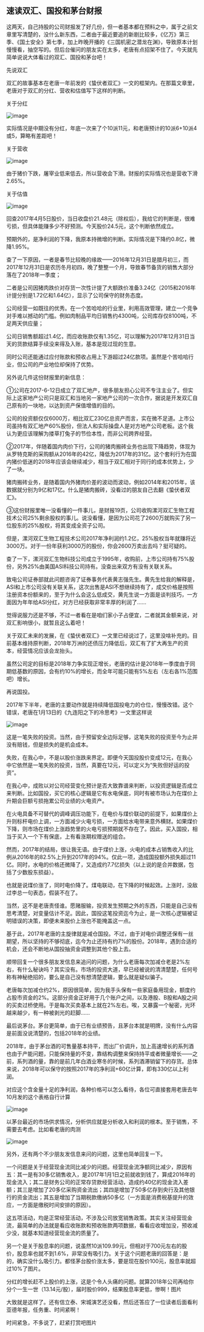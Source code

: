 ## 速读双汇、国投和茅台财报
这两天，自己持股的公司财报发了好几份，但一者基本都在预料之中，属于之前文章里写清楚的，没什么新东西，二者由于最近要追的新剧比较多，《亿万》第三季、《国土安全》第七季，加上昨晚开播的《三国机密之潜龙在渊》，导致原本计划慢慢看，抽空写的。但后台催问的朋友实在太多，老唐有点招架不住了。今天就先简单说说大体看过的双汇、国投和茅台吧！

 

先说双汇

双汇的故事基本在老唐一年前发的《蛰伏者双汇》一文的框架内。在那篇文章里，老唐对于双汇的分红、营收和估值写下这样的判断。

关于分红

![image](https://github.com/fengyumozhu/tsf/assets/6201828/ad925e96-1ee9-4032-8647-72c5787f5097)


实际情况是中期没有分红，年底一次来了个10派11元，和老唐预计的10派6+10派4或5，算略有差距吧！



关于营收

![image](https://github.com/fengyumozhu/tsf/assets/6201828/b8260e88-cdf3-405d-8993-7f9334337ff8)


由于猪价下跌，屠宰业低来低去，所以营收会下滑。财报的实际情况也是营收下滑2.65%。



关于估值

![image](https://github.com/fengyumozhu/tsf/assets/6201828/edd9b374-bf7f-4ac6-8a3c-1389e82c4318)


回查2017年4月5日股价，当日收盘价21.48元（除权后），我给它的判断是，很难亏损，但具体能赚多少不好预测。今天股价24.5元，这个判断依然成立。

 

预期外的，是净利润的下降，我原本持微增的判断。实际情况是下降约0.8亿，微降1.95%。



查了一下原因，一者是春节比较晚的缘故——2016年12月31日是腊月初三，而2017年12月31日是农历冬月初四，晚了整整一个月，导致春节备货的销售大部分落在了2018年一季度；



二者是公司因猪肉跌价对存货一次性计提了大额跌价准备3.24亿（2015和2016年计提分别是1.72亿和1.64亿），显示了公司保守的财务态度。

 

公司经营一如既往的优秀。在一个苦哈哈的行业里，利用高效管理，建立一个竞争对手难以撼动的门槛。例如肉制品平均日销售约4300吨，公司库存仅8100吨，不足两天供应量；



公司日销售额超过1.4亿，而应收账款仅有1.35亿，可以理解为2017年12月31日当天的货款结算手续没来得及入账，基本是现过现的生意。



同时公司还能通过应付账款和预收占用上下游超过24亿款项。虽然是个苦哈哈行业，但公司的产业地位却保持了优势。

 

另外说几件这份财报里的新信息：

①公司在2017-6-12日成立了双汇地产，很多朋友担心公司不专注主业了。但实际上这家地产公司只是双汇和当地另一家地产公司的一次合作，据说是开发双汇自己原有的一块地，以达到资产保值增值的目的。

 

公司的投资额仅仅6000万，相比双汇230亿总资产而言，实在微不足道。上市公司虽持有双汇地产60%股份，但法人和实际操盘人是对方地产公司老板。这个我认为更应该理解为搂草打兔子的节俭本性，而非公司跨界经营。

 

②2017年，伴随着国内肉价下行，公司的猪肉搬砖业务也出现下降趋势，体现为从罗特克斯的采购额从2016年的42亿，降低为2017年的31亿。这个套利行为在国内猪价低迷的2018年应该会继续减少，相当于双汇相对于同行的成本优势上，少了一块。



猪肉搬砖业务，是随着国内外猪肉价差的波动而波动，例如2014年和2015年，该数据就分别为9亿和17亿。什么是猪肉搬砖，没看过的朋友自己去翻《蛰伏者双汇》。

 

③这份财报里唯一没看懂的一件事儿，是财报19页，公司收购漯河双汇生物工程技术公司25%剩余股权的事儿。说没看懂，是因为公司花了2600万就购买了另一位股东的25%股权，将其变成全资子公司。

 

但是，漯河双汇生物工程技术公司2017年净利润约1.2亿，25%股权当年就赚将近3000万。对于一份年获利3000万的股份，你会2600万卖出去吗？挺可疑的。

 

查了一下，漯河双汇生物科技公司成立于1995年，收购前，上市公司持有75%股份，另外25%由美国ASI科技公司持有。没查出来双方有没有关联关系。

 

致电公司证券部就此问题咨询了证券事务代表黄志强先生。黄先生给我的解释是，ASI和上市公司没有关联关系，这次出售是ASI不想继续持有了，成交价格是按照注册资本份额来的，至于为什么会这么低成交，黄先生说一方面是谈判技巧，一方面因为年年给ASI分红，对方已经获取非常丰厚的利润了……

 

觉得说服力还是不够，不过一者看在是咱们家小子占便宜，二者就其金额来说，对双汇影响很小，就暂且这么着吧！

 

关于双汇未来的发展，在《蛰伏者双汇》一文里已经说过了，这里没啥补充的。目前基本维持原判断，2018年万洲的还债压力降低后，双汇有了扩大再生产的资本，经营情况应该会龙抬头。



虽然公司定的目标是2018年力争实现正增长，老唐的估计是2018年一季度由于同期低基数的原因，会有约10%的增长，而全年可能只能有5%左右（左右各1%范围吧）增长。

 

再说国投。

2017年下半年，老唐的主要动作就是持续降低国投电力的仓位，慢慢改错。这个错误，老唐在1月13日的《九连阳之下的冷思考》一文里这样说

![image](https://github.com/fengyumozhu/tsf/assets/6201828/efa3e585-a85b-4b59-928e-beecfd1104e6)




这是一笔失败的投资。当然，由于预留安全边际足够，这笔失败的投资至今为止并没有赔钱，但是损失的是机会成本。

 

失败，在我心中，不是以股价涨跌来界定。即便今天国投股价变成12元，在我心中它依然是一笔失败的投资，当然，真要在12元，可以定义为“失败但好运的投资”。

 

在我心中，成败以对公司经营变化预计是否大致靠谱来判断，以投资逻辑是否成立来判断。比如国投，买它的核心逻辑是它有水电保底，同时有被市场认为在煤价上升期会巨额亏损拖累公司业绩的火电资产。



在火电具备不可替代的调峰调压功能下，在电价与煤价联动的前提下，如果煤价上升则标杆电价上调，一方面减少火电亏损，一方面给水电带来意外横财。如果煤价下降，则市场在煤价上涨趋势里的火电亏损预期就不存在了。因此，买入国投，相当于买入一个下有保底，上有看涨期权赠送的组合。

 

然而，2017年的结局，很让我无语。由于煤价上涨，火电的成本占销售收入的比例从2016年的82.5%上升到2017年的94%。仅此一项，造成国投额外损失超过11亿。同时，水电的价格还微降了，又造成约7.7亿损失（以上说的是合并数据，包括了少数股东损益）。

 

也就是说煤价涨了，同时电价降了。煤电联动，在下降的时候起效。上涨时，没敌过李总一句表态，假装不在了。

 

当然，这不是老唐责怪谁。愿赌服输，投资发生预期之外的东西，只能是自己没有思考清楚，对变量估计不足。因此，国投这笔投资迄今为止，是一次核心逻辑被证明错误的决策，即便未来股价上涨也不能掩盖这一点。

 

基于此，2017年老唐的主旋律就是减仓国投。不过，由于对电价调整还保有一丝期望，所以坚持的不够彻底，迄今为止还持有约7%的股份。2018年，遇到合适的机会，还会不断地从国投抽资金调整到其他个股上去。

 

顺带回复一个很多朋友发信息来追问的问题，为什么老唐每次加减仓老是2%左右，有什么秘诀吗？其实没有。市场的投资大道，早已经被说的清清楚楚，任何号称有神秘绝招的，要么是自己没有想清楚逻辑，要么就是疑似骗子。

 

老唐每次加减仓约2%，原因很简单，因为我手头保有一些家庭备用现金，额度约占股市资金的2%。这部分资金正好用于几个账户之间，以及港股、B股和A股之间的买卖过桥使用。于是每次买卖基本上就在2%左右。唉，又暴露一个秘密，光环越来越少，有一种被剥光的赶脚……

 

最后说茅台。茅台更简单，由于已有业绩预告，且茅台本就是明牌，没有什么内容是前面没说清楚的，包括2018年的业绩。

 

2018年，由于茅台酒的可售量基本持平，而出厂价调升，加上高速增长的系列酒也由于产能问题，只能保持量的不变，靠结构调整来保持持平或者微量增长——之前，系列酒的量，靠的是前几年白酒业寒冬的时候，系列酒滞销留下的存货。总体来说，2018年可以保守的按照2017年的净利润+60亿计算，即有330亿以上利润。

 

对应这个含金量十足的净利润，各种价格可以怎么看待，各位可直接套用老唐去年10月发的这个表格自行计算

![image](https://github.com/fengyumozhu/tsf/assets/6201828/0d0e3d5f-cb48-429b-9669-eef29defd3cf)


以茅台最近的市场供求情况，分析供应就是分析收入和利润的根本。至于销售，不需要去考虑。比如看老唐的肉测

![image](https://github.com/fengyumozhu/tsf/assets/6201828/762c7034-74db-453d-85b6-f93e3daede63)



另外，还有两个不少朋友发信息来问的问题，这里也简单回复一下。



一个问题是关于经营现金流同比减少的问题。经营现金流净额同比减少，原因有五：其一是有30多亿销售收入，是2017年1月1日之前就收到钱了，算成2016年的现金流入；其二是财务公司的正常存贷款经营活动，造成约40亿的现金流入差额；其三是增加了20多亿采购资金流出；其四是增加了50多亿存到央行及其他银行的资金流出；其五是增加了当期税款缴纳50多亿（一方面是消费税基提升的效应，一方面是缴税时间安排的原因）。

 

这五项活动，均是正常经营活动，不涉及公司放宽销售政策。其实关注经营现金流，最简单的办法就是看应收账款和预收账款两项数据，看看应收增加没，预收减少没，就基本知道经营现金流的质量了。



另一个是关于股息率的问题，说虽然10派109.99元，但相对于700元左右的股价，股息率也就不到1.6%，非常没有吸引力。关于这个问题老唐的回答是：是的，确实没什么吸引力。都怪茅台股价涨太多，要是现在股价100元，股息率就超过10%了图片。



分红的增长赶不上股价的上涨，这是个令人头痛的问题。就算2018年公司再给你分个一生一世（13.14元/股），届时股价999，结果股息率更低，惨啊！图片



大致就是这样了。还有信立泰、宋城演艺还没看，然后还答应了一位读者后面看利亚德年报，任务重、时间紧啊！



时间紧急，不多说了，赶紧打赏吧图片

